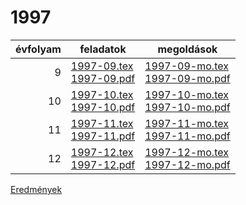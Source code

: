 # 1997

| évfolyam | feladatok | megoldások |
|---:|---|---|
| 9|[1997-09.tex](1997-09.tex) <br> [1997-09.pdf](1997-09.pdf) | [1997-09-mo.tex](1997-09-mo.tex) <br> [1997-09-mo.pdf](1997-09-mo.pdf)|
| 10|[1997-10.tex](1997-10.tex) <br> [1997-10.pdf](1997-10.pdf) | [1997-10-mo.tex](1997-10-mo.tex) <br> [1997-10-mo.pdf](1997-09-mo.pdf)|
| 11|[1997-11.tex](1997-11.tex) <br> [1997-11.pdf](1997-11.pdf) | [1997-11-mo.tex](1997-11-mo.tex) <br> [1997-11-mo.pdf](1997-09-mo.pdf)|
| 12|[1997-12.tex](1997-12.tex) <br> [1997-12.pdf](1997-12.pdf) | [1997-12-mo.tex](1997-12-mo.tex) <br> [1997-12-mo.pdf](1997-09-mo.pdf)|

[Eredmények](eredmenyek-1997.md)
